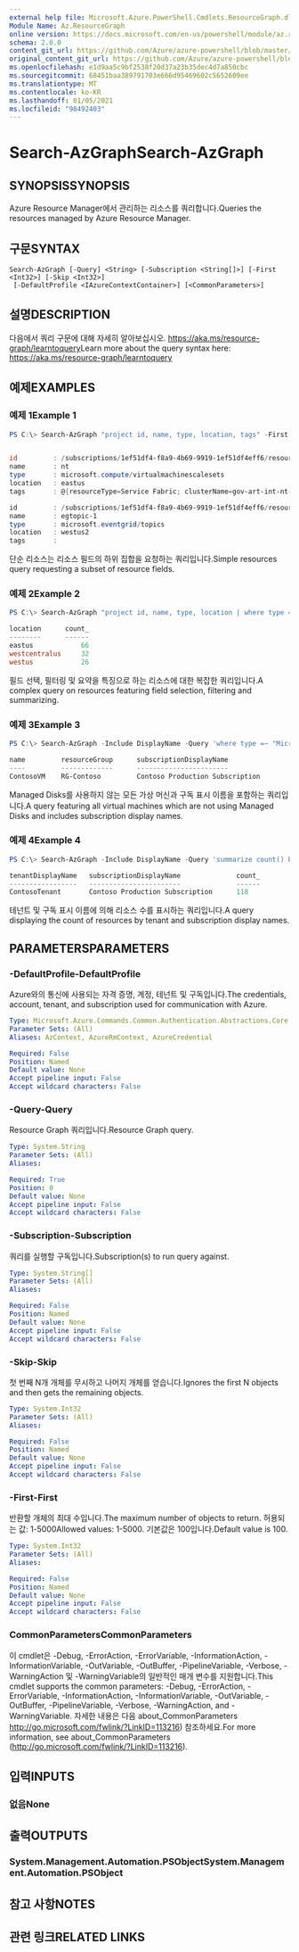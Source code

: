 ```yaml
---
external help file: Microsoft.Azure.PowerShell.Cmdlets.ResourceGraph.dll-Help.xml
Module Name: Az.ResourceGraph
online version: https://docs.microsoft.com/en-us/powershell/module/az.resourcegraph/search-azgraph
schema: 2.0.0
content_git_url: https://github.com/Azure/azure-powershell/blob/master/src/ResourceGraph/ResourceGraph/help/Search-AzGraph.md
original_content_git_url: https://github.com/Azure/azure-powershell/blob/master/src/ResourceGraph/ResourceGraph/help/Search-AzGraph.md
ms.openlocfilehash: e1d9aa5c9bf2538f20d37a23b35dec4d7a850cbc
ms.sourcegitcommit: 68451baa389791703e666d95469602c5652609ee
ms.translationtype: MT
ms.contentlocale: ko-KR
ms.lasthandoff: 01/05/2021
ms.locfileid: "98492403"
---
```

# <span data-ttu-id="9f0f8-101">Search-AzGraph</span><span class="sxs-lookup"><span data-stu-id="9f0f8-101">Search-AzGraph</span></span>

## <span data-ttu-id="9f0f8-102">SYNOPSIS</span><span class="sxs-lookup"><span data-stu-id="9f0f8-102">SYNOPSIS</span></span>
<span data-ttu-id="9f0f8-103">Azure Resource Manager에서 관리하는 리소스를 쿼리합니다.</span><span class="sxs-lookup"><span data-stu-id="9f0f8-103">Queries the resources managed by Azure Resource Manager.</span></span>

## <span data-ttu-id="9f0f8-104">구문</span><span class="sxs-lookup"><span data-stu-id="9f0f8-104">SYNTAX</span></span>

```
Search-AzGraph [-Query] <String> [-Subscription <String[]>] [-First <Int32>] [-Skip <Int32>]
 [-DefaultProfile <IAzureContextContainer>] [<CommonParameters>]
```

## <span data-ttu-id="9f0f8-105">설명</span><span class="sxs-lookup"><span data-stu-id="9f0f8-105">DESCRIPTION</span></span>
<span data-ttu-id="9f0f8-106">다음에서 쿼리 구문에 대해 자세히 알아보십시오. https://aka.ms/resource-graph/learntoquery</span><span class="sxs-lookup"><span data-stu-id="9f0f8-106">Learn more about the query syntax here: https://aka.ms/resource-graph/learntoquery</span></span>

## <span data-ttu-id="9f0f8-107">예제</span><span class="sxs-lookup"><span data-stu-id="9f0f8-107">EXAMPLES</span></span>

### <span data-ttu-id="9f0f8-108">예제 1</span><span class="sxs-lookup"><span data-stu-id="9f0f8-108">Example 1</span></span>
```powershell
PS C:\> Search-AzGraph "project id, name, type, location, tags" -First 3


id         : /subscriptions/1ef51df4-f8a9-4b69-9919-1ef51df4eff6/resourceGroups/Service-INT-a/providers/Microsoft.Compute/virtualMachineScaleSets/nt
name       : nt
type       : microsoft.compute/virtualmachinescalesets
location   : eastus
tags       : @{resourceType=Service Fabric; clusterName=gov-art-int-nt-a}

id         : /subscriptions/1ef51df4-f8a9-4b69-9919-1ef51df4eff6/resourceGroups/Service-INT-a/providers/Microsoft.EventGrid/topics/egtopic-1
name       : egtopic-1
type       : microsoft.eventgrid/topics
location   : westus2
tags       :
```

<span data-ttu-id="9f0f8-109">단순 리소스는 리소스 필드의 하위 집합을 요청하는 쿼리입니다.</span><span class="sxs-lookup"><span data-stu-id="9f0f8-109">Simple resources query requesting a subset of resource fields.</span></span>

### <span data-ttu-id="9f0f8-110">예제 2</span><span class="sxs-lookup"><span data-stu-id="9f0f8-110">Example 2</span></span>
```powershell
PS C:\> Search-AzGraph "project id, name, type, location | where type =~ 'Microsoft.Compute/virtualMachines' | summarize count() by location | top 3 by count_"

location      count_
--------      ------
eastus            66
westcentralus     32
westus            26
```

<span data-ttu-id="9f0f8-111">필드 선택, 필터링 및 요약을 특징으로 하는 리소스에 대한 복잡한 쿼리입니다.</span><span class="sxs-lookup"><span data-stu-id="9f0f8-111">A complex query on resources featuring field selection, filtering and summarizing.</span></span>

### <span data-ttu-id="9f0f8-112">예제 3</span><span class="sxs-lookup"><span data-stu-id="9f0f8-112">Example 3</span></span>
```powershell
PS C:\> Search-AzGraph -Include DisplayName -Query 'where type =~ "Microsoft.Compute/virtualMachines"| where properties.storageProfile.osDisk.managedDisk == "" | project name, resourceGroup, subscriptionDisplayName'

name         resourceGroup      subscriptionDisplayName
----         -------------      -----------------------
ContosoVM    RG-Contoso         Contoso Production Subscription                                               

```
<span data-ttu-id="9f0f8-113">Managed Disks를 사용하지 않는 모든 가상 머신과 구독 표시 이름을 포함하는 쿼리입니다.</span><span class="sxs-lookup"><span data-stu-id="9f0f8-113">A query featuring all virtual machines which are not using Managed Disks and includes subscription display names.</span></span>

### <span data-ttu-id="9f0f8-114">예제 4</span><span class="sxs-lookup"><span data-stu-id="9f0f8-114">Example 4</span></span>
```powershell
PS C:\> Search-AzGraph -Include DisplayName -Query 'summarize count() by tenantDisplayName, subscriptionDisplayName'

tenantDisplayName   subscriptionDisplayName              count_
-----------------   -----------------------              ------
ContosoTenant       Contoso Production Subscription      118                                           
```
<span data-ttu-id="9f0f8-115">테넌트 및 구독 표시 이름에 의해 리소스 수를 표시하는 쿼리입니다.</span><span class="sxs-lookup"><span data-stu-id="9f0f8-115">A query displaying the count of resources by tenant and subscription display names.</span></span>

## <span data-ttu-id="9f0f8-116">PARAMETERS</span><span class="sxs-lookup"><span data-stu-id="9f0f8-116">PARAMETERS</span></span>

### <span data-ttu-id="9f0f8-117">-DefaultProfile</span><span class="sxs-lookup"><span data-stu-id="9f0f8-117">-DefaultProfile</span></span>
<span data-ttu-id="9f0f8-118">Azure와의 통신에 사용되는 자격 증명, 계정, 테넌트 및 구독입니다.</span><span class="sxs-lookup"><span data-stu-id="9f0f8-118">The credentials, account, tenant, and subscription used for communication with Azure.</span></span>

```yaml
Type: Microsoft.Azure.Commands.Common.Authentication.Abstractions.Core.IAzureContextContainer
Parameter Sets: (All)
Aliases: AzContext, AzureRmContext, AzureCredential

Required: False
Position: Named
Default value: None
Accept pipeline input: False
Accept wildcard characters: False
```

### <span data-ttu-id="9f0f8-119">-Query</span><span class="sxs-lookup"><span data-stu-id="9f0f8-119">-Query</span></span>
<span data-ttu-id="9f0f8-120">Resource Graph 쿼리입니다.</span><span class="sxs-lookup"><span data-stu-id="9f0f8-120">Resource Graph query.</span></span>

```yaml
Type: System.String
Parameter Sets: (All)
Aliases:

Required: True
Position: 0
Default value: None
Accept pipeline input: False
Accept wildcard characters: False
```

### <span data-ttu-id="9f0f8-121">-Subscription</span><span class="sxs-lookup"><span data-stu-id="9f0f8-121">-Subscription</span></span>
<span data-ttu-id="9f0f8-122">쿼리를 실행할 구독입니다.</span><span class="sxs-lookup"><span data-stu-id="9f0f8-122">Subscription(s) to run query against.</span></span>

```yaml
Type: System.String[]
Parameter Sets: (All)
Aliases:

Required: False
Position: Named
Default value: None
Accept pipeline input: False
Accept wildcard characters: False
```

### <span data-ttu-id="9f0f8-123">-Skip</span><span class="sxs-lookup"><span data-stu-id="9f0f8-123">-Skip</span></span>
<span data-ttu-id="9f0f8-124">첫 번째 N개 개체를 무시하고 나머지 개체를 얻습니다.</span><span class="sxs-lookup"><span data-stu-id="9f0f8-124">Ignores the first N objects and then gets the remaining objects.</span></span>

```yaml
Type: System.Int32
Parameter Sets: (All)
Aliases:

Required: False
Position: Named
Default value: None
Accept pipeline input: False
Accept wildcard characters: False
```

### <span data-ttu-id="9f0f8-125">-First</span><span class="sxs-lookup"><span data-stu-id="9f0f8-125">-First</span></span>
<span data-ttu-id="9f0f8-126">반환할 개체의 최대 수입니다.</span><span class="sxs-lookup"><span data-stu-id="9f0f8-126">The maximum number of objects to return.</span></span> <span data-ttu-id="9f0f8-127">허용되는 값: 1-5000</span><span class="sxs-lookup"><span data-stu-id="9f0f8-127">Allowed values: 1-5000.</span></span>
<span data-ttu-id="9f0f8-128">기본값은 100입니다.</span><span class="sxs-lookup"><span data-stu-id="9f0f8-128">Default value is 100.</span></span>

```yaml
Type: System.Int32
Parameter Sets: (All)
Aliases:

Required: False
Position: Named
Default value: None
Accept pipeline input: False
Accept wildcard characters: False
```

### <span data-ttu-id="9f0f8-129">CommonParameters</span><span class="sxs-lookup"><span data-stu-id="9f0f8-129">CommonParameters</span></span>
<span data-ttu-id="9f0f8-130">이 cmdlet은 -Debug, -ErrorAction, -ErrorVariable, -InformationAction, -InformationVariable, -OutVariable, -OutBuffer, -PipelineVariable, -Verbose, -WarningAction 및 -WarningVariable의 일반적인 매개 변수를 지원합니다.</span><span class="sxs-lookup"><span data-stu-id="9f0f8-130">This cmdlet supports the common parameters: -Debug, -ErrorAction, -ErrorVariable, -InformationAction, -InformationVariable, -OutVariable, -OutBuffer, -PipelineVariable, -Verbose, -WarningAction, and -WarningVariable.</span></span> <span data-ttu-id="9f0f8-131">자세한 내용은 다음 about_CommonParameters http://go.microsoft.com/fwlink/?LinkID=113216) 참조하세요.</span><span class="sxs-lookup"><span data-stu-id="9f0f8-131">For more information, see about_CommonParameters (http://go.microsoft.com/fwlink/?LinkID=113216).</span></span>

## <span data-ttu-id="9f0f8-132">입력</span><span class="sxs-lookup"><span data-stu-id="9f0f8-132">INPUTS</span></span>

### <span data-ttu-id="9f0f8-133">없음</span><span class="sxs-lookup"><span data-stu-id="9f0f8-133">None</span></span>

## <span data-ttu-id="9f0f8-134">출력</span><span class="sxs-lookup"><span data-stu-id="9f0f8-134">OUTPUTS</span></span>

### <span data-ttu-id="9f0f8-135">System.Management.Automation.PSObject</span><span class="sxs-lookup"><span data-stu-id="9f0f8-135">System.Management.Automation.PSObject</span></span>

## <span data-ttu-id="9f0f8-136">참고 사항</span><span class="sxs-lookup"><span data-stu-id="9f0f8-136">NOTES</span></span>

## <span data-ttu-id="9f0f8-137">관련 링크</span><span class="sxs-lookup"><span data-stu-id="9f0f8-137">RELATED LINKS</span></span>
